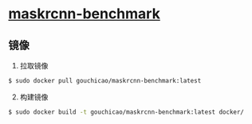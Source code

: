 # [maskrcnn-benchmark](https://github.com/facebookresearch/maskrcnn-benchmark)

## 镜像
1. 拉取镜像
```bash
$ sudo docker pull gouchicao/maskrcnn-benchmark:latest
```

2. 构建镜像
```bash
$ sudo docker build -t gouchicao/maskrcnn-benchmark:latest docker/
```
